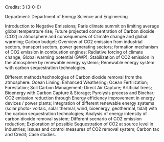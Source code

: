 Credits: 3 (3-0-0)

Department: Department of Energy Science and Engineering

Introduction to Negative Emissions; Paris climate summit on limiting average global temperature rise; Future projected concentration of Carbon dioxide (CO2) in atmosphere and consequences of Climate change and global warming; Carbon budget; Overview of CO2 emission from industrial sectors, transport sectors, power generating sectors; formation mechanism of CO2 emission in combustion engines; Radiative forcing of climate change; Global warming potential (GWP); Stabilization of CO2 emission in the atmosphere by renewable energy systems; Renewable energy system with carbon sequestration technologies.

Different methods/technologies of Carbon dioxide removal from the atmosphere: Ocean Liming; Enhanced Weathering; Ocean Fertilization; Forestation; Soil Carbon Management; Direct Air Capture; Artificial trees; Bioenergy with Carbon Capture & Storage; Pyrolysis process and Biochar; CO2 emission reduction through Energy efficiency improvement in energy devices / power plants; Integration of different renewable energy systems (solar photo- voltaic, solar thermal, wind, bioenergy, geothermal, tidal) with the carbon sequestration technologies; Analysis of energy intensity of carbon dioxide removal system; Different scenario of CO2 emission reduction; Exploration of possible Sequestration of CO2 at source level in industries; Issues and control measures of CO2 removal system; Carbon tax and Credit; Case studies.